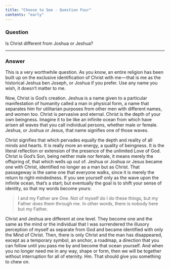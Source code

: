 ```yaml
---
title: "Choose to See - Question Four"
contents: "early"
---
```


### Question

Is Christ different from Joshua or Jeshua?

---

### Answer

This is a very worthwhile question. As you know, an entire religion has
been built up on the exclusive identification of Christ with me — that
is me as the historical Jeshua ben Joseph, or Joshua if you prefer. Use
any name you wish, it doesn’t matter to me.

Now, Christ is God’s creation. Jeshua is a name given to a particular
manifestation of humanity called a man in physical form, a name that
separates him for utilitarian purposes from other men with different
names, and women too. Christ is pervasive and eternal. Christ is the
depth of your own beingness. Imagine it to be like an infinite ocean
from which have arisen all waves that you call individual persons,
whether male or female. Jeshua, or Joshua or Jesus, that name signifies
one of those waves.

Christ signifies that which pervades equally the depth and reality of
all minds and hearts. It is really more an energy, a quality of
beingness. It is the literal reflection or extension of the presence of
the unlimited Love of God. Christ is God’s Son, being neither male nor
female, it means merely the offspring of, that which wells up out of.
Jeshua or Joshua or Jesus became one with Christ, identified no longer
as a man but as Christ. That passageway is the same one that everyone
walks, since it is merely the return to right-mindedness. If you see
yourself only as the wave upon the infinite ocean, that’s a start; but
eventually the goal is to shift your sense of identity, so that my words
become yours:

> I and my Father are One. Not of myself do I do these things, but my
> Father does them through me. In other words, there is nobody here but my
> Father.

Christ and Jeshua are different at one level. They become one and the
same as the mind or the individual that I was surrendered the illusory
perception of myself as separate from God and became identified with
only the Mind of Christ. Then, there is only Christ and the man has
disappeared, except as a temporary symbol, an anchor, a roadmap, a
direction that you can follow until you pass me by and become that ocean
yourself. And when you no longer need me in any way, shape or form, then
we will be together without interruption for all of eternity. Hm. That
should give you something to chew on.

